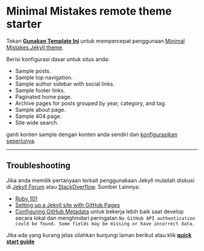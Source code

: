 # Minimal Mistakes remote theme starter

Tekan [**Gunakan Template Ini**](https://github.com/mmistakes/mm-github-pages-starter/generate) untuk mempercepat penggunaan [Minimal Mistakes Jekyll theme](https://github.com/mmistakes/minimal-mistakes).

Berisi konfigurasi dasar untuk situs anda:

- Sample posts.
- Sample top navigation.
- Sample author sidebar with social links.
- Sample footer links.
- Paginated home page.
- Archive pages for posts grouped by year, category, and tag.
- Sample about page.
- Sample 404 page.
- Site wide search.

ganti konten sample dengan konten anda sendiri dan [konfigurasikan seperlunya](https://mmistakes.github.io/minimal-mistakes/docs/configuration/).

---

## Troubleshooting

Jika anda memilik pertanyaan terkait penggunakaan Jekyll mulailah diskusi di [Jekyll Forum](https://talk.jekyllrb.com/) atau [StackOverflow](https://stackoverflow.com/questions/tagged/jekyll). Sumber Lainnya:

- [Ruby 101](https://jekyllrb.com/docs/ruby-101/)
- [Setting up a Jekyll site with GitHub Pages](https://jekyllrb.com/docs/github-pages/)
- [Configuring GitHub Metadata](https://github.com/jekyll/github-metadata/blob/master/docs/configuration.md#configuration) untuk bekerja lebih baik saat develop secara lokal dan menghindari peringatan `No GitHub API authentication could be found. Some fields may be missing or have incorrect data.`

Jika ada yang kurang jelas silahkan kunjungi laman berikut atau klik [**quick start guide**](https://mmistakes.github.io/minimal-mistakes/docs/quick-start-guide/)

